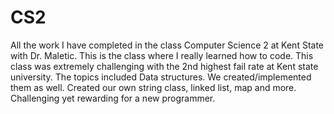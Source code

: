 # CS2
All the work I have completed in the class Computer Science 2 at Kent State with Dr. Maletic.
This is the class where I really learned how to code. This class was extremely challenging with the 2nd highest fail rate at Kent state university.
The topics included Data structures. We created/implemented them as well. Created our own string class, linked list, map and more. 
Challenging yet rewarding for a new programmer. 
